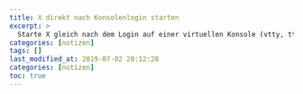 ```yaml
---
title: X direkt nach Konsolenlogin starten
excerpt: >
  Starte X gleich nach dem Login auf einer virtuellen Konsole (vtty, tty).
categories: [notizen]
tags: []
last_modified_at: 2019-07-02 20:12:28
categories: [notizen]
toc: true
---
```



